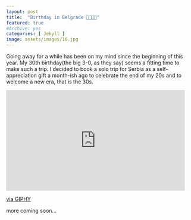 ```yaml
---
layout: post
title:  "Birthday in Belgrade 🎂✨🇷🇸"
featured: true
#Archive: yes
categories: [ Jekyll ]
image: assets/images/16.jpg
---
```


Going away for a while has been on my mind since the beginning of this year. My 30th birthday(the big 3-0, as they say) seems a fitting time to make such a trip. I decided to book a solo trip for Serbia as a self-appreciation gift a month-ish ago to celebrate the end of my 20s and to welcome a new era, that is the 30s.


<iframe src="https://giphy.com/embed/jRvpDcLfozLIonuiaY" width="480" height="270" frameBorder="0" class="giphy-embed" allowFullScreen></iframe><p><a href="https://giphy.com/gifs/parks-and-recreation-rec-peacocktv-jRvpDcLfozLIonuiaY">via GIPHY</a></p>

more coming soon...
